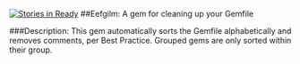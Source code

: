 [![Stories in Ready](https://badge.waffle.io/enilsen16/eefgilm.png?label=ready&title=Ready)](https://waffle.io/enilsen16/eefgilm)
##Eefgilm: A gem for cleaning up your Gemfile

###Description:
This gem automatically sorts the Gemfile alphabetically and removes comments, per Best Practice. Grouped gems are only sorted within their group.


